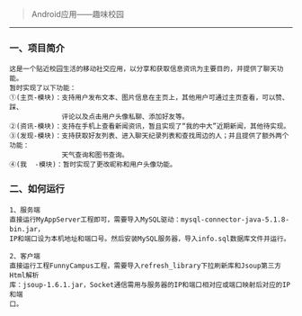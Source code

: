 > Android应用——趣味校园
-----------------------

### 一、项目简介
    这是一个贴近校园生活的移动社交应用，以分享和获取信息资讯为主要目的，并提供了聊天功能。
    暂时实现了以下功能：
    ①(主页-模块)：支持用户发布文本、图片信息在主页上，其他用户可通过主页查看，可以赞、踩、
                 评论以及点击用户头像私聊、添加好友等。
    ②(资讯-模块)：支持在手机上查看新闻资讯，暂且实现了“我的中大”近期新闻，其他待实现。
    ③(发现-模块)：支持获取好友列表、进入聊天纪录列表和查找周边的人；并且提供了额外两个功能：
                 天气查询和图书查询。
    ④(我  -模块)：暂时实现了更改昵称和用户头像功能。
    
### 二、如何运行
    1、服务端
    直接运行MyAppServer工程即可，需要导入MySQL驱动：mysql-connector-java-5.1.8-bin.jar，
    IP和端口设为本机地址和端口号。然后安装MySQL服务器，导入info.sql数据库文件并运行。
    
    2、客户端
    直接运行工程FunnyCampus工程，需要导入refresh_library下拉刷新库和Jsoup第三方Html解析
    库：jsoup-1.6.1.jar，Socket通信需用与服务器的IP和端口相对应或端口映射后对应的IP和端
    口。
    
    
